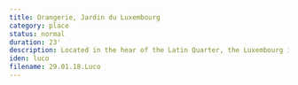 ```yaml
---
title: Orangerie, Jardin du Luxembourg
category: place
status: normal
duration: 23'
description: Located in the hear of the Latin Quarter, the Luxembourg is sometimes referred to as "le Luco" by local residents. This recording was made close to the Orangerie, a quieter edge of the park notable for its covered chess table area.
iden: luco
filename: 29.01.18.Luco
---
```

